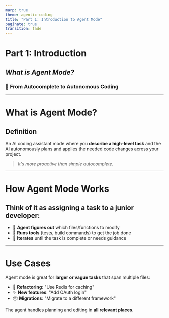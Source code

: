 ```yaml
---
marp: true
theme: agentic-coding
title: "Part 1: Introduction to Agent Mode"
paginate: true
transition: fade
---
```


<!-- _class: lead -->

# **Part 1: Introduction**

## _What is Agent Mode?_

### 🤖 From Autocomplete to Autonomous Coding

---

# What is Agent Mode?

<!-- _class: invert -->

## Definition

An AI coding assistant mode where you **describe a high-level task** and the AI autonomously plans and applies the needed code changes across your project.

> _It's more proactive than simple autocomplete._

---

# How Agent Mode Works

## Think of it as assigning a task to a junior developer:

- 🎯 **Agent figures out** which files/functions to modify
- 🔧 **Runs tools** (tests, build commands) to get the job done
- 🔄 **Iterates** until the task is complete or needs guidance

---

# Use Cases

Agent mode is great for **larger or vague tasks** that span multiple files:

- 🔄 **Refactoring**: "Use Redis for caching"
- ✨ **New features**: "Add OAuth login"
- 📦 **Migrations**: "Migrate to a different framework"

The agent handles planning and editing in **all relevant places**.
